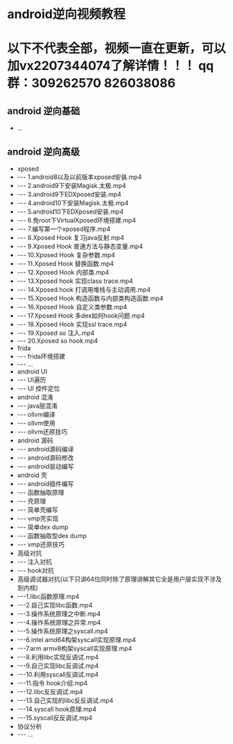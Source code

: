 # android逆向视频教程
# 以下不代表全部，视频一直在更新，可以加vx2207344074了解详情！！！ qq群：309262570 826038086
## android 逆向基础
* ...
## android 逆向高级
* xposed 
* --- 1.android8以及以前版本xposed安装.mp4
* --- 2.android9下安装Magisk.太极.mp4
* --- 3.android9下EDXposed安装.mp4
* --- 4.android10下安装Magisk.太极.mp4
* --- 5.android10下EDXposed安装.mp4
* --- 6.免root下VirtualXposed环境搭建.mp4
* --- 7.编写第一个xposed程序.mp4
* --- 8.Xposed Hook 复习java反射.mp4
* --- 9.Xposed Hook 普通方法与静态变量.mp4
* --- 10.Xposed Hook 复杂参数.mp4
* --- 11.Xposed Hook 替换函数.mp4
* --- 12.Xposed Hook 内部类.mp4
* --- 13.Xposed hook 实现class trace.mp4
* --- 14.Xposed hook 打调用堆栈与主动调用.mp4
* --- 15.Xposed Hook 构造函数与内部类构造函数.mp4
* --- 16.Xposed Hook 自定义类参数.mp4
* --- 17.Xposed Hook 多dex如何hook问题.mp4
* --- 18.Xposed Hook 实现ssl trace.mp4
* --- 19.Xposed so 注入.mp4
* --- 20.Xposed so hook.mp4
* frida
* --- frida环境搭建
* --- ...
* android UI
* --- UI遍历
* --- UI 控件定位
* android 混淆
* --- java层混淆
* --- ollvm编译
* --- ollvm使用
* --- ollvm还原技巧
* android 源码
* --- android源码编译
* --- android源码修改
* --- android驱动编写
* android 壳
* --- android插件编写
* --- 函数抽取原理
* --- 壳原理
* --- 简单壳编写
* --- vmp壳实现
* --- 简单dex dump
* --- 函数抽取型dex dump
* --- vmp还原技巧
* 高级对抗
* --- 注入对抗
* --- hook对抗
* 高级调试器对抗(以下只讲64位同时除了原理讲解其它全是用户层实现不涉及到内核)
* ---1.libc函数原理.mp4
* ---2.自己实现libc函数.mp4
* ---3.操作系统原理之中断.mp4
* ---4.操作系统原理之异常.mp4
* ---5.操作系统原理之syscall.mp4
* ---6.intel amd64构架syscall实现原理.mp4
* ---7.arm armv8构架syscall实现原理.mp4
* ---8.利用libc实现反调试.mp4
* ---9.自己实现libc反调试.mp4
* ---10.利用syscall反调试.mp4
* ---11.指令 hook介绍.mp4
* ---12.libc反反调试.mp4
* ---13.自己实现的libc反反调试.mp4
* ---14.syscall hook原理.mp4
* ---15.syscall反反调试.mp4
* 协议分析
* --- ...
